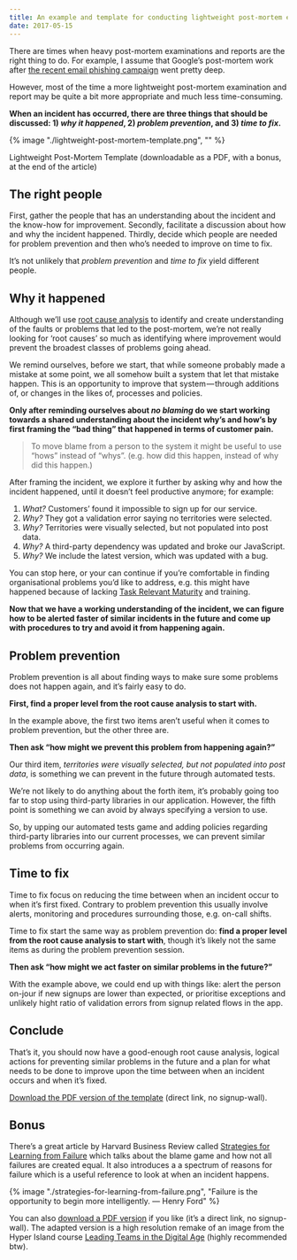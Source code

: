 ```yaml
---
title: An example and template for conducting lightweight post-mortem examinations
date: 2017-05-15
---
```

There are times when heavy post-mortem examinations and reports are the right thing to do. For example, I assume that Google’s post-mortem work after [the recent email phishing campaign](https://blog.google/products/g-suite/protecting-you-against-phishing/) went pretty deep.

However, most of the time a more lightweight post-mortem examination and report may be quite a bit more appropriate and much less time-consuming.

**When an incident has occurred, there are three things that should be discussed: 1) *why it happened*, 2) *problem prevention*, and 3) *time to fix*.**

{% image "./lightweight-post-mortem-template.png", "" %}

Lightweight Post-Mortem Template (downloadable as a PDF, with a bonus, at the end of the article)

## The right people

First, gather the people that has an understanding about the incident and the know-how for improvement. Secondly, facilitate a discussion about how and why the incident happened. Thirdly, decide which people are needed for problem prevention and then who’s needed to improve on time to fix.

It’s not unlikely that *problem prevention* and *time to fix* yield different people.


## Why it happened

Although we’ll use [root cause analysis](https://www.mindtools.com/pages/article/newTMC_80.htm) to identify and create understanding of the faults or problems that led to the post-mortem, we’re not really looking for ‘root causes’ so much as identifying where improvement would prevent the broadest classes of problems going ahead.

We remind ourselves, before we start, that while someone probably made a mistake at some point, we all somehow built a system that let that mistake happen. This is an opportunity to improve that system — through additions of, or changes in the likes of, processes and policies.

**Only after reminding ourselves about *no blaming* do we start working towards a shared understanding about the incident why’s and how’s by first framing the “bad thing” that happened in terms of customer pain.**

> To move blame from a person to the system it might be useful to use “hows” instead of “whys”. (e.g. how did this happen, instead of why did this happen.)

After framing the incident, we explore it further by asking why and how the incident happened, until it doesn’t feel productive anymore; for example:

1. *What?* Customers’ found it impossible to sign up for our service.
2. *Why?* They got a validation error saying no territories were selected.
3. *Why?* Territories were visually selected, but not populated into post data.
4. *Why?* A third-party dependency was updated and broke our JavaScript.
5. *Why?* We include the latest version, which was updated with a bug.

You can stop here, or your can continue if you’re comfortable in finding organisational problems you’d like to address, e.g. this might have happened because of lacking [Task Relevant Maturity](https://getlighthouse.com/blog/management-concept/) and training.

**Now that we have a working understanding of the incident, we can figure how to be alerted faster of similar incidents in the future and come up with procedures to try and avoid it from happening again.**

## Problem prevention

Problem prevention is all about finding ways to make sure some problems does not happen again, and it’s fairly easy to do.

**First, find a proper level from the root cause analysis to start with.**

In the example above, the first two items aren’t useful when it comes to problem prevention, but the other three are.

**Then ask “how might we prevent this problem from happening again?”**

Our third item, *territories were visually selected, but not populated into post data*, is something we can prevent in the future through automated tests.

We’re not likely to do anything about the forth item, it’s probably going too far to stop using third-party libraries in our application. However, the fifth point is something we can avoid by always specifying a version to use.

So, by upping our automated tests game and adding policies regarding third-party libraries into our current processes, we can prevent similar problems from occurring again.

## Time to fix

Time to fix focus on reducing the time between when an incident occur to when it’s first fixed. Contrary to problem prevention this usually involve alerts, monitoring and procedures surrounding those, e.g. on-call shifts.

Time to fix start the same way as problem prevention do: **find a proper level from the root cause analysis to start with**, though it’s likely not the same items as during the problem prevention session.

**Then ask “how might we act faster on similar problems in the future?”**

With the example above, we could end up with things like: alert the person on-jour if new signups are lower than expected, or prioritise exceptions and unlikely hight ratio of validation errors from signup related flows in the app.

## Conclude

That’s it, you should now have a good-enough root cause analysis, logical actions for preventing similar problems in the future and a plan for what needs to be done to improve upon the time between when an incident occurs and when it’s fixed.

[Download the PDF version of the template](/pdf/strategies-for-learning-from-failure.pdf) (direct link, no signup-wall).

## Bonus

There’s a great article by Harvard Business Review called [Strategies for Learning from Failure](https://hbr.org/2011/04/strategies-for-learning-from-failure) which talks about the blame game and how not all failures are created equal. It also introduces a a spectrum of reasons for failure which is a useful reference to look at when an incident happens.

{% image "./strategies-for-learning-from-failure.png", "Failure is the opportunity to begin more intelligently. — Henry Ford" %}

You can also [download a PDF version](/pdf/strategies-for-learning-from-failure.pdf) if you like (it’s a direct link, no signup-wall). The adapted version is a high resolution remake of an image from the Hyper Island course [Leading Teams in the Digital Age](https://www.hyperisland.com/programs-and-courses/leading-teams-in-the-digital-age) (highly recommended btw).
